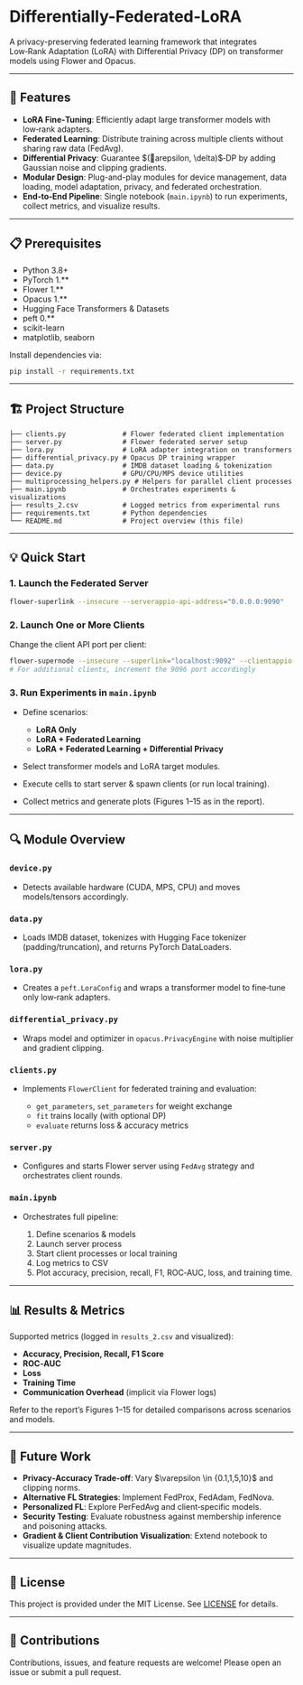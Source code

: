 # Differentially-Federated-LoRA

A privacy-preserving federated learning framework that integrates Low‑Rank Adaptation (LoRA) with Differential Privacy (DP) on transformer models using Flower and Opacus.

---

## 🚀 Features

* **LoRA Fine‑Tuning**: Efficiently adapt large transformer models with low‑rank adapters.
* **Federated Learning**: Distribute training across multiple clients without sharing raw data (FedAvg).
* **Differential Privacy**: Guarantee \$(arepsilon, \delta)\$‑DP by adding Gaussian noise and clipping gradients.
* **Modular Design**: Plug-and-play modules for device management, data loading, model adaptation, privacy, and federated orchestration.
* **End‑to‑End Pipeline**: Single notebook (`main.ipynb`) to run experiments, collect metrics, and visualize results.

---

## 📋 Prerequisites

* Python 3.8+
* PyTorch 1.\*\*
* Flower 1.\*\*
* Opacus 1.\*\*
* Hugging Face Transformers & Datasets
* peft 0.\*\*
* scikit-learn
* matplotlib, seaborn

Install dependencies via:

```bash
pip install -r requirements.txt
```

---

## 🏗️ Project Structure

```
├── clients.py              # Flower federated client implementation
├── server.py               # Flower federated server setup
├── lora.py                 # LoRA adapter integration on transformers
├── differential_privacy.py # Opacus DP training wrapper
├── data.py                 # IMDB dataset loading & tokenization
├── device.py               # GPU/CPU/MPS device utilities
├── multiprocessing_helpers.py # Helpers for parallel client processes
├── main.ipynb              # Orchestrates experiments & visualizations
├── results_2.csv           # Logged metrics from experimental runs
├── requirements.txt        # Python dependencies
└── README.md               # Project overview (this file)
```

---

## 💡 Quick Start

### 1. Launch the Federated Server

```bash
flower-superlink --insecure --serverappio-api-address="0.0.0.0:9090"
```

### 2. Launch One or More Clients

Change the client API port per client:

```bash
flower-supernode --insecure --superlink="localhost:9092" --clientappio-api-address="0.0.0.0:9096"
# For additional clients, increment the 9096 port accordingly
```

### 3. Run Experiments in `main.ipynb`

* Define scenarios:

  * **LoRA Only**
  * **LoRA + Federated Learning**
  * **LoRA + Federated Learning + Differential Privacy**
* Select transformer models and LoRA target modules.
* Execute cells to start server & spawn clients (or run local training).
* Collect metrics and generate plots (Figures 1–15 as in the report).

---

## 🔍 Module Overview

### `device.py`

* Detects available hardware (CUDA, MPS, CPU) and moves models/tensors accordingly.

### `data.py`

* Loads IMDB dataset, tokenizes with Hugging Face tokenizer (padding/truncation), and returns PyTorch DataLoaders.

### `lora.py`

* Creates a `peft.LoraConfig` and wraps a transformer model to fine‑tune only low‑rank adapters.

### `differential_privacy.py`

* Wraps model and optimizer in `opacus.PrivacyEngine` with noise multiplier and gradient clipping.

### `clients.py`

* Implements `FlowerClient` for federated training and evaluation:

  * `get_parameters`, `set_parameters` for weight exchange
  * `fit` trains locally (with optional DP)
  * `evaluate` returns loss & accuracy metrics

### `server.py`

* Configures and starts Flower server using `FedAvg` strategy and orchestrates client rounds.

### `main.ipynb`

* Orchestrates full pipeline:

  1. Define scenarios & models
  2. Launch server process
  3. Start client processes or local training
  4. Log metrics to CSV
  5. Plot accuracy, precision, recall, F1, ROC‑AUC, loss, and training time.

---

## 📊 Results & Metrics

Supported metrics (logged in `results_2.csv` and visualized):

* **Accuracy, Precision, Recall, F1 Score**
* **ROC‑AUC**
* **Loss**
* **Training Time**
* **Communication Overhead** (implicit via Flower logs)

Refer to the report’s Figures 1–15 for detailed comparisons across scenarios and models.

---

## 🚧 Future Work

* **Privacy‑Accuracy Trade‑off**: Vary \$\varepsilon \in {0.1,1,5,10}\$ and clipping norms.
* **Alternative FL Strategies**: Implement FedProx, FedAdam, FedNova.
* **Personalized FL**: Explore PerFedAvg and client‐specific models.
* **Security Testing**: Evaluate robustness against membership inference and poisoning attacks.
* **Gradient & Client Contribution Visualization**: Extend notebook to visualize update magnitudes.

---

## 📄 License

This project is provided under the MIT License. See [LICENSE](LICENSE) for details.

---

## 🙏 Contributions

Contributions, issues, and feature requests are welcome! Please open an issue or submit a pull request.
